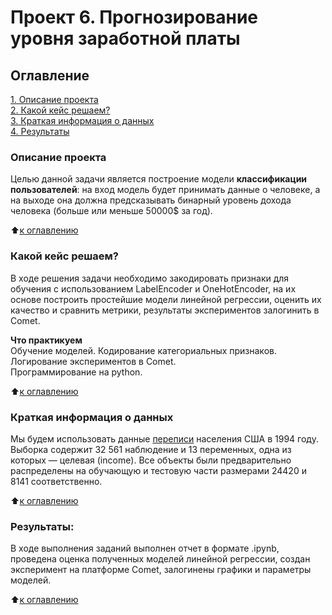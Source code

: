 # Проект 6. Прогнозирование уровня заработной платы

## Оглавление  
[1. Описание проекта](README.md#Описание-проекта)  
[2. Какой кейс решаем?](README.md#Какой-кейс-решаем)  
[3. Краткая информация о данных](README.md#Краткая-информация-о-данных)  
[4. Результаты](README.md#Результаты)

### Описание проекта
Целью данной задачи является построение модели **классификации пользователей**: на вход модель будет принимать данные о человеке, а на выходе она должна предсказывать бинарный уровень дохода человека (больше или меньше 50000$ за год).

:arrow_up:[к оглавлению](README.md#Оглавление)

### Какой кейс решаем?    
В ходе решения задачи необходимо закодировать признаки для обучения с использованием LabelEncoder и OneHotEncoder, на их основе построить простейшие модели линейной регрессии, оценить их качество и сравнить метрики, результаты экспериментов залогинить в Comet.

**Что практикуем**  
Обучение моделей.
Кодирование категориальных признаков.
Логирование экспериментов в Comet.  
Программирование на python.

:arrow_up:[к оглавлению](README.md#Оглавление)

### Краткая информация о данных
Мы будем использовать данные [переписи](https://archive.ics.uci.edu/ml/datasets/Adult) населения США в 1994 году. Выборка содержит 32 561 наблюдение и 13 переменных, одна из которых — целевая (income). Все объекты были предварительно распределены на обучающую и тестовую части размерами 24420 и 8141 соответственно.

:arrow_up:[к оглавлению](README.md#Оглавление)

### Результаты:  
В ходе выполнения заданий выполнен отчет в формате .ipynb, проведена оценка полученных моделей линейной регрессии, создан эксперимент на платформе Comet, залогинены графики и параметры моделей.

:arrow_up:[к оглавлению](README.md#Оглавление)